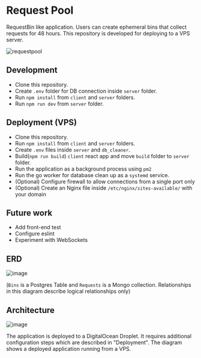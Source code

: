 # Request Pool
RequestBin like application. Users can create ephemeral bins that collect requests for 48 hours.
This repository is developed for deploying to a VPS server.

![requestpool](https://user-images.githubusercontent.com/14999320/155365008-2abeb6d2-7772-4545-965a-8b705ea7e880.gif)

## Development
- Clone this repository.
- Create `.env` folder for DB connection inside `server` folder.
- Run `npm install` from `client` and `server` folders.
- Run `npm run dev` from `server` folder.

## Deployment (VPS)
- Clone this repository.
- Run `npm install` from `client` and `server` folders.
- Create `.env` files inside `server` and `db_cleaner`.
- Build(`npm run build`) `client` react app and move `build` folder to `server` folder.
- Run the application as a background process using `pm2`
- Run the go worker for database clean up as a `systemd` service.
- (Optional) Configure firewall to allow connections from a single port only
- (Optional) Create an Nginx file inside `/etc/nginx/sites-available/` with your domain

## Future work
- Add front-end test
- Configure eslint
- Experiment with WebSockets

## ERD

![image](https://user-images.githubusercontent.com/14999320/152019964-28a79517-bcc6-488c-9a61-aecd6f9a13c0.png)

(`Bins` is a Postgres Table and `Requests` is a Mongo collection. Relationships in this diagram describe logical relationships only)

## Architecture

![image](https://user-images.githubusercontent.com/14999320/155361286-78e9ae0c-5a29-4a3f-bc55-8314f409f0dc.png)

The application is deployed to a DigitalOcean Droplet. It requires additional configuration steps which are described in "Deployment".
The diagram shows a deployed application running from a VPS.
